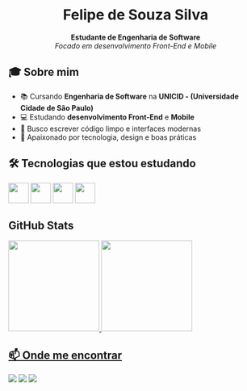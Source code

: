 <h1 align="center">Felipe de Souza Silva</h1>
<p align="center">
  <strong>Estudante de Engenharia de Software</strong><br/>
  <em>Focado em desenvolvimento Front-End e Mobile</em>
</p>

## 🎓 Sobre mim

- 📚 Cursando **Engenharia de Software** na **UNICID - (Universidade Cidade de São Paulo)**
- 💻 Estudando **desenvolvimento Front-End** e **Mobile**
- 🎯 Busco escrever código limpo e interfaces modernas
- 🧠 Apaixonado por tecnologia, design e boas práticas

## 🛠️ Tecnologias que estou estudando

<img src="https://cdn.jsdelivr.net/gh/devicons/devicon@latest/icons/javascript/javascript-original.svg" width="40" height="40" /> <img src="https://cdn.jsdelivr.net/gh/devicons/devicon@latest/icons/html5/html5-original.svg" width="40" height="40" /> <img src="https://cdn.jsdelivr.net/gh/devicons/devicon@latest/icons/css3/css3-original.svg" width="40" height="40" /> <img src="https://cdn.jsdelivr.net/gh/devicons/devicon@latest/icons/react/react-original.svg" width="40" height="40"/>

## GitHub Stats

<div>
<a href="https://github.com/fsscodes">
<img loading="lazy" height="180em" src="https://github-readme-stats.vercel.app/api/top-langs/?username=fsscodes&layout=compact&langs_count=7&theme=swift"/>
<img loading="lazy" height="180em" src="https://github-readme-stats.vercel.app/api?username=fsscodes&show_icons=true&theme=swift&include_all_commits=true&count_private=true"/>
</div>


## 📫 Onde me encontrar

<div>
<a href="https://www.linkedin.com/in/fsscodes" target="_blank"><img loading="lazy" src="https://img.shields.io/badge/-LinkedIn-%230077B5?style=for-the-badge&logo=linkedin&logoColor=white" target="_blank"></a> 
<a href="https://instagram.com/fsscodes" target="_blank"><img loading="lazy" src="https://img.shields.io/badge/-Instagram-%23E4405F?style=for-the-badge&logo=instagram&logoColor=white" target="_blank"></a>
<a href = "mailto:felipessouzas@hotmail.com"><img loading="lazy" src="https://img.shields.io/badge/Gmail-D14836?style=for-the-badge&logo=gmail&logoColor=white" target="_blank"></a> 
</div>
          
